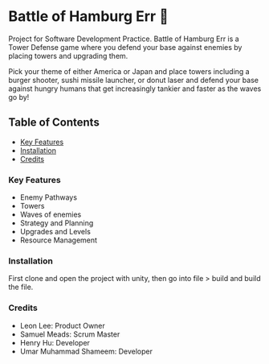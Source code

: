 # Battle of Hamburg Err 🍔

Project for Software Development Practice.
Battle of Hamburg Err is a Tower Defense game where you defend your base against enemies by placing towers and upgrading them.

Pick your theme of either America or Japan and place towers including a burger shooter, sushi missile launcher, or donut laser and defend your base against hungry humans that get increasingly tankier and faster as the waves go by! 

## Table of Contents
  - [Key Features](#key-features)
  - [Installation](#installation)
  - [Credits](#credits)

### Key Features
- Enemy Pathways
- Towers
- Waves of enemies
- Strategy and Planning
- Upgrades and Levels
- Resource Management 

### Installation

First clone and open the project with unity, then go into file > build and build the file.

### Credits

  - Leon Lee: Product Owner
  - Samuel Meads: Scrum Master
  - Henry Hu: Developer
  - Umar Muhammad Shameem: Developer
